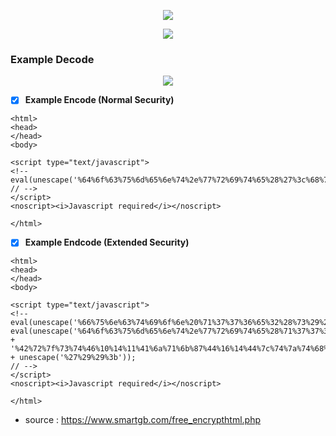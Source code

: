 <p align="center"><img src="https://i.ibb.co/JdmzVn0/20200225-204032-picsay.jpg"></p>
<p align="center"><img src="https://img.shields.io/badge/python-2.7.17-blue"></p>

### Example Decode
<p align="center"><img src="https://i.ibb.co/5hdrkGS/Screenshot-20200225-202530.png"></p>

- [x] **Example Encode (Normal Security)**
```
<html>
<head>
</head>
<body>

<script type="text/javascript">
<!-- 
eval(unescape('%64%6f%63%75%6d%65%6e%74%2e%77%72%69%74%65%28%27%3c%68%74%6d%6c%3e%5c%6e%09%3c%62%6f%64%79%3e%5c%6e%3c%74%69%74%6c%65%3e%44%41%53%41%52%20%54%55%4b%41%4e%47%20%52%49%4b%4f%44%20%3a%56%3c%2f%74%69%74%6c%65%3e%20%5c%6e%09%3c%62%6f%64%79%3e%5c%6e%09%09%3c%68%31%3e%49%4e%49%20%49%53%49%4e%59%41%20%3c%68%31%3e%5c%6e%09%3c%2f%62%6f%64%79%3e%5c%6e%3c%2f%68%74%6d%6c%3e%27%29%3b'));
// -->
</script>
<noscript><i>Javascript required</i></noscript>

</html>

```

- [x] **Example Endcode (Extended Security)**
```
<html>
<head>
</head>
<body>

<script type="text/javascript">
<!-- 
eval(unescape('%66%75%6e%63%74%69%6f%6e%20%71%37%37%36%65%32%28%73%29%20%7b%0a%09%76%61%72%20%72%20%3d%20%22%22%3b%0a%09%76%61%72%20%74%6d%70%20%3d%20%73%2e%73%70%6c%69%74%28%22%31%35%39%37%31%32%33%39%22%29%3b%0a%09%73%20%3d%20%75%6e%65%73%63%61%70%65%28%74%6d%70%5b%30%5d%29%3b%0a%09%6b%20%3d%20%75%6e%65%73%63%61%70%65%28%74%6d%70%5b%31%5d%20%2b%20%22%36%30%35%30%36%37%22%29%3b%0a%09%66%6f%72%28%20%76%61%72%20%69%20%3d%20%30%3b%20%69%20%3c%20%73%2e%6c%65%6e%67%74%68%3b%20%69%2b%2b%29%20%7b%0a%09%09%72%20%2b%3d%20%53%74%72%69%6e%67%2e%66%72%6f%6d%43%68%61%72%43%6f%64%65%28%28%70%61%72%73%65%49%6e%74%28%6b%2e%63%68%61%72%41%74%28%69%25%6b%2e%6c%65%6e%67%74%68%29%29%5e%73%2e%63%68%61%72%43%6f%64%65%41%74%28%69%29%29%2b%2d%38%29%3b%0a%09%7d%0a%09%72%65%74%75%72%6e%20%72%3b%0a%7d%0a'));
eval(unescape('%64%6f%63%75%6d%65%6e%74%2e%77%72%69%74%65%28%71%37%37%36%65%32%28%27') + '%42%72%7f%73%74%46%10%14%11%41%6a%71%6b%87%44%16%14%44%7c%74%7a%74%68%46%4a%4e%5d%4b%59%2e%5c%5d%56%4f%56%4a%28%5c%56%55%55%4f%2e%42%5e%41%31%7c%74%7c%72%6a%40%2a%16%14%11%44%6f%71%6c%84%46%13%15%17%13%47%76%39%46%54%50%51%2d%51%5d%56%50%63%4a%2e%44%70%3c%40%15%17%11%42%30%6c%75%6f%87%46%15%17%42%37%75%7c%73%73%4015971239%36%32%33%36%30%30%35' + unescape('%27%29%29%3b'));
// -->
</script>
<noscript><i>Javascript required</i></noscript>

</html>
```

+ source : https://www.smartgb.com/free_encrypthtml.php
